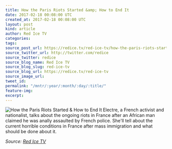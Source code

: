 ```yaml
---
title: How the Paris Riots Started &amp; How to End It
date: 2017-02-18 00:08:00 UTC
created_at: 2017-02-18 00:08:00 UTC
layout: post
kind: article
author: Red Ice TV
categories: 
tags: 
source_post_url: https://redice.tv/red-ice-tv/how-the-paris-riots-started-and-how-to-end-it
source_twitter_url: http://twitter.com/redice
source_twitter: redice
source_blog_name: Red Ice TV
source_blog_slug: red-ice-tv
source_blog_url: https://redice.tv/red-ice-tv
source_image_url: 
tweet_id: 
permalink: "/mntr/:year/:month/:day/:title/"
feature-img: 
excerpt: 
---
```

<img align="left" alt="How the Paris Riots Started &amp; How to End It" src="https://rdice.net/a/c/t/17/RITV-How-Paris-Riots-Started-and-How-to-End-It.9cd7b47f.jpg"> Electre, a French activist and nationalist, talks about the ongoing riots in France after an African man claimed he was anally assaulted by French police. She'll tell about the current horrible conditions in France after mass immigration and what should be done about it.<div class="">
    <i>Source: <a href="https://redice.tv/red-ice-tv">Red Ice TV</a></i>
</div>

